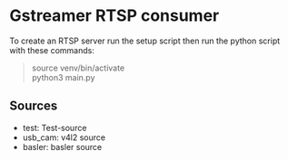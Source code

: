 # Gstreamer RTSP consumer
To create an RTSP server run the setup script then run the python script with these commands:

> source venv/bin/activate  
> python3 main.py <source>

## Sources
* test: Test-source
* usb_cam: v4l2 source
* basler: basler source
